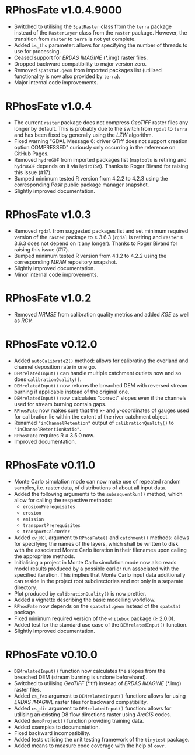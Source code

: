 # RPhosFate v1.0.4.9000

* Switched to utilising the `SpatRaster` class from the `terra` package instead of the `RasterLayer` class from the `raster` package. However, the transition from `raster` to `terra` is not yet complete.
* Added `is_ths` parameter: allows for specifying the number of threads to use for processing. 
* Ceased support for _ERDAS IMAGINE_ (\*.img) raster files.
* Dropped backward compatibility to major version zero.
* Removed `spatstat.geom` from imported packages list (utilised functionality is now also provided by `terra`).
* Major internal code improvements.

# RPhosFate v1.0.4

* The current `raster` package does not compress _GeoTIFF_ raster files any longer by default. This is probably due to the switch from `rgdal` to `terra` and has been fixed by generally using the _LZW_ algorithm.
* Fixed warning "GDAL Message 6: driver GTiff does not support creation option COMPRESSED" curiously only occurring in the reference on GitHub Pages.
* Removed `hydroGOF` from imported packages list (`maptools` is retiring and `hydroGOF` depends on it via `hydroTSM`). Thanks to Roger Bivand for raising this issue (#17).
* Bumped minimum tested R version from 4.2.2 to 4.2.3 using the corresponding _Posit_ public package manager snapshot.
* Slightly improved documentation.

# RPhosFate v1.0.3

* Removed `rgdal` from suggested packages list and set minimum required version of the `raster` package to ≥ 3.6.3 (`rgdal` is retiring and `raster` ≥ 3.6.3 does not depend on it any longer). Thanks to Roger Bivand for raising this issue (#17).
* Bumped minimum tested R version from 4.1.2 to 4.2.2 using the corresponding _MRAN_ repository snapshot.
* Slightly improved documentation.
* Minor internal code improvements.

# RPhosFate v1.0.2

* Removed _NRMSE_ from calibration quality metrics and added _KGE_ as well as _RCV._

# RPhosFate v0.12.0

* Added `autoCalibrate2()` method: allows for calibrating the overland and channel deposition rate in one go.
* `DEMrelatedInput()` can handle multiple catchment outlets now and so does `calibrationQuality()`.
* `DEMrelatedInput()` now returns the breached DEM with reversed stream burning if applicable instead of the original one.
* `DEMrelatedInput()` now calculates “correct” slopes even if the channels used for stream burning contain gaps.
* `RPhosFate` now makes sure that the x- and y-coordinates of gauges used for calibration lie within the extent of the river catchment object.
* Renamed `"inChannelRetention"` output of `calibrationQuality()` to `"inChannelRetentionRatio"`.
* `RPhosFate` requires R ≥ 3.5.0 now.
* Improved documentation.

# RPhosFate v0.11.0

* Monte Carlo simulation mode can now make use of repeated random samples, i.e. raster data, of distributions of about all input data.
* Added the following arguments to the `subsequentRun()` method, which allow for calling the respective methods:
  * `erosionPrerequisites`
  * `erosion`
  * `emission`
  * `transportPrerequisites`
  * `transportCalcOrder`
* Added `cv_MCl` argument to `RPhosFate()` and `catchment()` methods: allows for specifying the names of the layers, which shall be written to disk with the associated Monte Carlo iteration in their filenames upon calling the appropriate methods.
* Initialising a project in Monte Carlo simulation mode now also reads model results produced by a possible earlier run associated with the specified iteration. This implies that Monte Carlo input data additionally can reside in the project root subdirectories and not only in a separate directory.
* Plot produced by `calibrationQuality()` is now prettier.
* Added a vignette describing the basic modelling workflow.
* `RPhosFate` now depends on the `spatstat.geom` instead of the `spatstat` package.
* Fixed minimum required version of the `whitebox` package (≥ 2.0.0).
* Added test for the standard use case of the `DEMrelatedInput()` function.
* Slightly improved documentation.

# RPhosFate v0.10.0

* `DEMrelatedInput()` function now calculates the slopes from the breached DEM (stream burning is undone beforehand).
* Switched to utilising _GeoTIFF_ (\*.tif) instead of _ERDAS IMAGINE_ (\*.img) raster files.
* Added `cs_fex` argument to `DEMrelatedInput()` function: allows for using _ERDAS IMAGINE_ raster files for backward compatibility.
* Added `cs_dir` argument to `DEMrelatedInput()` function: allows for utilising an existing D8 flow directions raster using _ArcGIS_ codes.
* Added `demoProject()` function providing training data.
* Added examples to documentation.
* Fixed backward incompatibility.
* Added tests utilising the unit testing framework of the `tinytest` package.
* Added means to measure code coverage with the help of `covr`.
